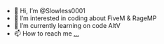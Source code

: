 - 👋 Hi, I’m @Slowless0001
- 👀 I’m interested in coding about FiveM & RageMP
- 🌱 I’m currently learning on code AltV
- 📫 How to reach me [...](https://discord.gg/FEvmHGS9vb)
